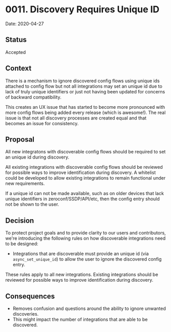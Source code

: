 # 0011. Discovery Requires Unique ID

Date: 2020-04-27

## Status

Accepted

## Context

There is a mechanism to ignore discovered config flows using unique ids attached to config flow
but not all integrations may set an unique id due to lack of truly unique identifiers
or just not having been updated for concerns of backward compatibility.

This creates an UX issue that has started to become more pronounced with more config flows
being added every release (which is awesome!). The real issue is that not all discovery processes 
are created equal and that becomes an issue for consistency.

## Proposal

All new integratons with discoverable config flows should be required to set an
unique id during discovery.

All existing integrations with discoverable config flows should be reviewed for
possible ways to improve identification during discovery. A whitelist could be developed
to allow existing integrations to remain functional under new requirements.

If a unique id can not be made available, such as on older devices that lack unique identifiers
in zeroconf/SSDP/API/etc, then the config entry should not be shown to the user.

## Decision

To protect project goals and to provide clarity to our users and contributors,
we're introducing the following rules on how discoverable integrations need to be designed:

- Integrations that are discoverable must provide an unique id (via `async_set_unique_id`) 
to allow the user to ignore the discovered config entry.

These rules apply to all new integrations. Existing integrations should be reviewed 
for possible ways to improve identification during discovery.

## Consequences

- Removes confusion and questions around the ability to ignore unwanted discoveries.
- This might impact the number of integrations that are able to be discovered.
